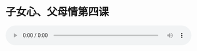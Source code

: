 # 子女心、父母情第四课

<audio style="width: 100%;" preload="false" controls controlslist="nodownload"><source src="http://file.simai.life/audio/mp3/old/24985.mp3" type="audio/mpeg">Your browser does not support the audio element.</audio>


